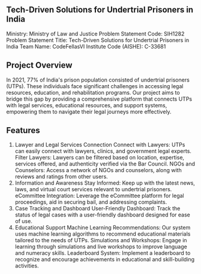 
## Tech-Driven Solutions for Undertrial Prisoners in India
Ministry: Ministry of Law and Justice
Problem Statement Code: SIH1282
Problem Statement Title: Tech-Driven Solutions for Undertrial Prisoners in India
Team Name: CodeFellasVI
Institute Code (AISHE): C-33681


## Project Overview
In 2021, 77% of India's prison population consisted of undertrial prisoners (UTPs). These individuals face significant challenges in accessing legal resources, education, and rehabilitation programs. Our project aims to bridge this gap by providing a comprehensive platform that connects UTPs with legal services, educational resources, and support systems, empowering them to navigate their legal journeys more effectively.

## Features
1. Lawyer and Legal Services Connection
Connect with Lawyers: UTPs can easily connect with lawyers, clinics, and government legal experts.
Filter Lawyers: Lawyers can be filtered based on location, expertise, services offered, and authenticity verified via the Bar Council.
NGOs and Counselors: Access a network of NGOs and counselors, along with reviews and ratings from other users.
2. Information and Awareness
Stay Informed: Keep up with the latest news, laws, and virtual court services relevant to undertrial prisoners.
eCommittee Integration: Leverage the eCommittee platform for legal proceedings, aid in securing bail, and addressing complaints.
3. Case Tracking and Dashboard
User-Friendly Dashboard: Track the status of legal cases with a user-friendly dashboard designed for ease of use.
4. Educational Support
Machine Learning Recommendations: Our system uses machine learning algorithms to recommend educational materials tailored to the needs of UTPs.
Simulations and Workshops: Engage in learning through simulations and live workshops to improve language and numeracy skills.
Leaderboard System: Implement a leaderboard to recognize and encourage achievements in educational and skill-building activities.
